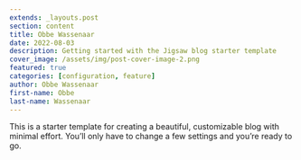 ```yaml
---
extends: _layouts.post
section: content
title: Obbe Wassenaar
date: 2022-08-03
description: Getting started with the Jigsaw blog starter template
cover_image: /assets/img/post-cover-image-2.png
featured: true
categories: [configuration, feature]
author: Obbe Wassenaar
first-name: Obbe
last-name: Wassenaar
---
```


This is a starter template for creating a beautiful, customizable blog with minimal effort. You’ll only have to change a few settings and you’re ready to go.<!-- more -->